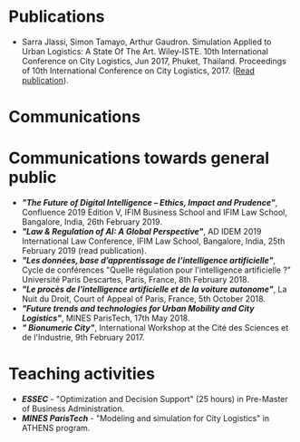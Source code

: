 
# Publications

- Sarra Jlassi, Simon Tamayo, Arthur Gaudron. Simulation Applied to Urban Logistics: A State Of The Art. Wiley-ISTE. 10th International Conference on City Logistics, Jun 2017, Phuket, Thailand. Proceedings of 10th International Conference on City Logistics, 2017. ([Read publication](https://hal.archives-ouvertes.fr/hal-01541556/)).

# Communications

# Communications towards general public

- ***"The Future of Digital Intelligence – Ethics, Impact and Prudence"***, Confluence 2019 Edition V, IFIM Business School and IFIM Law School, Bangalore, India, 26th February 2019.
- ***"Law & Regulation of AI: A Global Perspective"***, AD IDEM 2019 International Law Conference, IFIM Law School, Bangalore, India, 25th February 2019 (read publication).
- ***"Les données, base d’apprentissage de l’intelligence artificielle"***, Cycle de conférences "Quelle régulation pour l'intelligence artificielle ?" Université Paris Descartes, Paris, France, 8th February 2018.
- ***"Le procès de l'intelligence artificielle et de la voiture autonome"***, La Nuit du Droit, Court of Appeal of Paris, France, 5th October 2018.
- ***"Future trends and technologies for Urban Mobility and City Logistics"***, MINES ParisTech, 17th May 2018.
- ***" Bionumeric City"***, International Workshop at the Cité des Sciences et de l'Industrie, 9th February 2017.

# Teaching activities

- ***ESSEC*** - "Optimization and Decision Support" (25 hours) in Pre-Master of Business Administration.
- ***MINES ParisTech*** - "Modeling and simulation for City Logistics" in ATHENS program.
